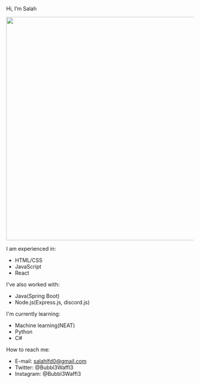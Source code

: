 Hi, I’m Salah

<div id="header" align="center">
  <img src="https://media.giphy.com/media/LaVp0AyqR5bGsC5Cbm/giphy.gif" width="600"/>
</div>

I am experienced in:
- HTML/CSS
- JavaScript
- React

I've also worked with:
- Java(Spring Boot)
- Node.js(Express.js, discord.js)

I'm currently learning:
- Machine learning(NEAT)
- Python
- C#

How to reach me:
- E-mail: salahlfd0@gmail.com
- Twitter: @Bubbl3Waffl3
- Instagram: @Bubbl3Waffl3

<!---
SalahREH/SalahREH is a ✨ special ✨ repository because its `README.md` (this file) appears on your GitHub profile.
You can click the Preview link to take a look at your changes.
---
theme: shibainu
---
--->


